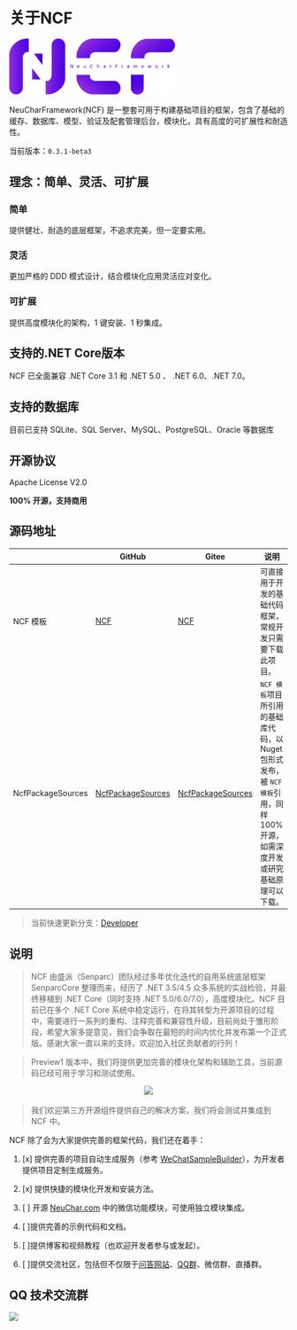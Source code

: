 # 关于NCF

<img src="./images/logo.png" width="300" />

NeuCharFramework(NCF) 是一整套可用于构建基础项目的框架，包含了基础的缓存、数据库、模型、验证及配套管理后台，模块化，具有高度的可扩展性和耐造性。

当前版本：`0.3.1-beta3`

## 理念：简单、灵活、可扩展

### 简单
提供健壮、耐造的底层框架，不追求完美，但一定要实用。

### 灵活
更加严格的 DDD 模式设计，结合模块化应用灵活应对变化。

### 可扩展
提供高度模块化的架构，1 键安装、1 秒集成。

## 支持的.NET Core版本

NCF 已全面兼容 .NET Core 3.1 和 .NET 5.0 、 .NET 6.0、.NET 7.0。

## 支持的数据库

目前已支持 SQLite、SQL Server、MySQL、PostgreSQL、Oracle 等数据库

## 开源协议

Apache License V2.0

**100% 开源，支持商用**

## 源码地址

|       | GitHub   |  Gitee    | 说明 
|-------|----------|-----------|---------
NCF 模板|[NCF](https://github.com/NeuCharFramework/NCF)|[NCF](https://gitee.com/NeuCharFramework/NCF)| 可直接用于开发的基础代码框架，常规开发只需要下载此项目。
NcfPackageSources |[NcfPackageSources](https://github.com/NeuCharFramework/NcfPackageSources)  |[NcfPackageSources](https://gitee.com/NeuCharFramework/NcfPackageSources)| `NCF 模板`项目所引用的基础库代码，以 Nuget  包形式发布，被 `NCF 模板`引用，同样 100% 开源，如需深度开发或研究基础原理可以下载。

<!-- NCF 模板|[https://github.com/NeuCharFramework/NCF](https://github.com/NeuCharFramework/NCF)|[https://gitee.com/NeuCharFramework/NCF](https://gitee.com/NeuCharFramework/NCF)| 可直接用于开发的基础代码框架，常规开发只需要下载此项目。
NcfPackageSources |[https://github.com/NeuCharFramework/NcfPackageSources](https://github.com/NeuCharFramework/NcfPackageSources)  |[https://gitee.com/NeuCharFramework/NcfPackageSources](https://gitee.com/NeuCharFramework/NcfPackageSources)| `NCF 模板`项目所引用的基础库代码，以 Nuget  包形式发布，被 `NCF 模板`引用，同样 100% 开源，如需深度开发或研究基础原理可以下载。 -->

> 当前快速更新分支：[Developer](https://github.com/NeuCharFramework/NCF/tree/Developer)

## 说明
> NCF 由盛派（Senparc）团队经过多年优化迭代的自用系统底层框架 SenparcCore 整理而来，经历了 .NET 3.5/4.5 众多系统的实战检验，并最终移植到 .NET Core（同时支持 .NET 5.0/6.0/7.0），高度模块化。NCF 目前已在多个 .NET Core 系统中稳定运行，在将其转型为开源项目的过程中，需要进行一系列的重构、注释完善和兼容性升级，目前尚处于雏形阶段，希望大家多提意见，我们会争取在最短的时间内优化并发布第一个正式版。感谢大家一直以来的支持，欢迎加入社区贡献者的行列！

> Preview1 版本中，我们将提供更加完善的模块化架构和辅助工具，当前源码已经可用于学习和测试使用。


<center><img src="https://weixin.senparc.com/images/NCF/login.jpg" /></center>

> 我们欢迎第三方开源组件提供自己的解决方案，我们将会测试并集成到 NCF 中。


NCF 除了会为大家提供完善的框架代码，我们还在着手：


1. [x] 提供完善的项目自动生成服务（参考 [WeChatSampleBuilder](http://sdk.weixin.senparc.com/Home/WeChatSampleBuilder)），为开发者提供项目定制生成服务。

1. [x] 提供快捷的模块化开发和安装方法。  

1. [ ] 开源 [NeuChar.com](https://www.neuchar.com/) 中的微信功能模块，可使用独立模块集成。

1. [ ]提供完善的示例代码和文档。

1. [ ]提供博客和视频教程（也欢迎开发者参与或发起）。

1. [ ]提供交流社区，包括但不仅限于[问答网站](https://weixin.senparc.com/QA)、[QQ群](#qq-技术交流群)、微信群、直播群。

## QQ 技术交流群

<img src="https://sdk.weixin.senparc.com/images/QQ_Group_Avatar/NCF/QQ-Group.jpg" width="380" />
